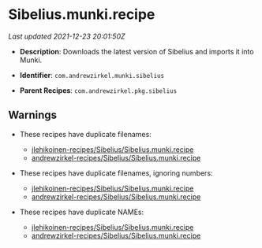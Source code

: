 # Sibelius.munki.recipe

_Last updated 2021-12-23 20:01:50Z_

- **Description**: Downloads the latest version of Sibelius and imports it into Munki.

- **Identifier**: `com.andrewzirkel.munki.sibelius`

- **Parent Recipes**: `com.andrewzirkel.pkg.sibelius`


## Warnings

- These recipes have duplicate filenames:
    - [jlehikoinen-recipes/Sibelius/Sibelius.munki.recipe](/autopkg-dupe-tracker/jlehikoinen-recipes/Sibelius/Sibelius.munki.recipe)
    - [andrewzirkel-recipes/Sibelius/Sibelius.munki.recipe](/autopkg-dupe-tracker/andrewzirkel-recipes/Sibelius/Sibelius.munki.recipe)

- These recipes have duplicate filenames, ignoring numbers:
    - [jlehikoinen-recipes/Sibelius/Sibelius.munki.recipe](/autopkg-dupe-tracker/jlehikoinen-recipes/Sibelius/Sibelius.munki.recipe)
    - [andrewzirkel-recipes/Sibelius/Sibelius.munki.recipe](/autopkg-dupe-tracker/andrewzirkel-recipes/Sibelius/Sibelius.munki.recipe)

- These recipes have duplicate NAMEs:
    - [jlehikoinen-recipes/Sibelius/Sibelius.munki.recipe](/autopkg-dupe-tracker/jlehikoinen-recipes/Sibelius/Sibelius.munki.recipe)
    - [andrewzirkel-recipes/Sibelius/Sibelius.munki.recipe](/autopkg-dupe-tracker/andrewzirkel-recipes/Sibelius/Sibelius.munki.recipe)
